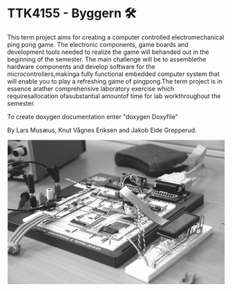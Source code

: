 # TTK4155 - Byggern 🛠

This term project aims for creating a computer controlled electromechanical ping pong game. The electronic components, game boards and development tools needed to realize the game will behanded out in the beginning of the semester. The main challenge will be to assemblethe hardware components and develop software for the microcontrollers,makinga fully functional embedded computer system that will enable you to play a refreshing game of pingpong.The term project is in essence arather comprehensive laboratory exercise which requiresallocation ofasubstantial amountof time for lab workthroughout the semester.

To create doxygen documentation enter "doxygen Doxyfile"


By Lars Musæus, Knut Vågnes Eriksen and Jakob Eide Grepperud.

![Alt text](img/result.png?raw=true "Final result")
